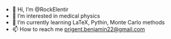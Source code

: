 - 👋 Hi, I’m @RockElentir
- 👀 I’m interested in medical physics
- 🌱 I’m currently learning LaTeX, Pythin, Monte Carlo methods
- 📫 How to reach me prigent.benjamin22@gmail.com

<!---
RockElentir/RockElentir is a ✨ special ✨ repository because its `README.md` (this file) appears on your GitHub profile.
You can click the Preview link to take a look at your changes.
--->
